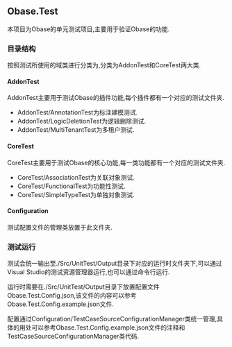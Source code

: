 ﻿## Obase.Test
本项目为Obase的单元测试项目,主要用于验证Obase的功能.
### 目录结构
按照测试所使用的域类进行分类为,分类为AddonTest和CoreTest两大类.
#### AddonTest
AddonTest主要用于测试Obase的插件功能,每个插件都有一个对应的测试文件夹.
- AddonTest/AnnotationTest为标注建模测试.
- AddonTest/LogicDeletionTest为逻辑删除测试.
- AddonTest/MultiTenantTest为多租户测试.
#### CoreTest
CoreTest主要用于测试Obase的核心功能,每一类功能都有一个对应的测试文件夹.
- CoreTest/AssociationTest为关联对象测试.
- CoreTest/FunctionalTest为功能性测试.
- CoreTest/SimpleTypeTest为单独对象测试.
#### Configuration
测试配置文件的管理类放置于此文件夹.
### 测试运行
测试会统一输出至./Src/UnitTest/Output目录下对应的运行时文件夹下,可以通过Visual Studio的测试资源管理器运行,也可以通过命令行运行.

运行时需要在./Src/UnitTest/Output目录下放置配置文件Obase.Test.Config.json,该文件的内容可以参考Obase.Test.Config.example.json文件.

配置通过Configuration/TestCaseSourceConfigurationManager类统一管理,具体的用处可以参考Obase.Test.Config.example.json文件的注释和TestCaseSourceConfigurationManager类代码.